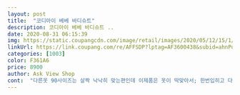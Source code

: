 ```yaml
---
layout: post 
title:  "코디아이 베베 바디슈트" 
description: 코디아이 베베 바디슈트 ..
date: 2020-08-31 06:15:39 
img: https://static.coupangcdn.com/image/retail/images/2020/05/12/15/1/1ef50a50-873e-4f80-95bc-d3d2a89eed48.jpg 
linkUrl: https://link.coupang.com/re/AFFSDP?lptag=AF3600438&subid=ahnPublicAsk&pageKey=1596951592&itemId=2728332310&vendorItemId=70718502398&traceid=V0-113-67d4a7b086c18505 
categories: [1003] 
color: F361A6 
price: 8900 
author: Ask View Shop 
cont:  "다른옷 90사이즈는 살짝 낙낙히 맞는편인데 이제품은 옷이 딱맞아서; 한번입히고 다시 옷장으로 ㅠㅜ<br/>다소 얇은소재라지만 여름이니깐, 좋은 원단에 가격도 좋은데 다만<br/>세탁해서 몇번 입다보니 먼지가 너무 붙어요<br/>소재가너무좋아서 계속재구매했네요 여름얇은원단인데도 세탁해도 전혀변형없이 그대로에요 부드럽고요 디자인은당연귀엽구요<br/>옷은 얇고 예쁩니다 )<br/>처음 받았을땐 재질이 맘에 들었는데<br/>" 
---
```

